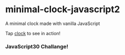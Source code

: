 # minimal-clock-javascript2

A minimal clock made with vanilla JavaScript

Tap [clock](https://sotoxp.github.io/minimal-clock-javascript2/) to see in action!

### JavaScript30 Challange!